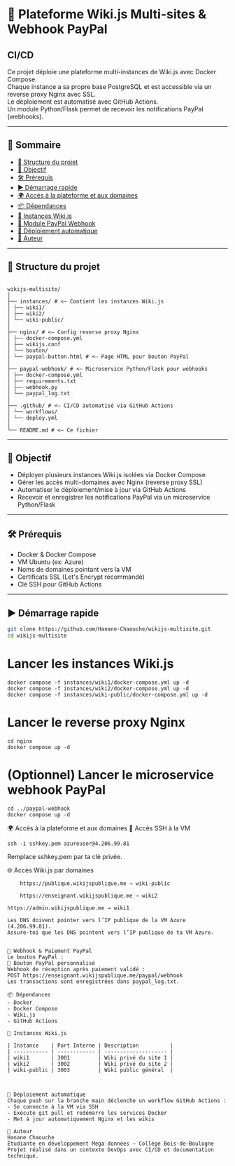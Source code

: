 # 🚀 Plateforme Wiki.js Multi-sites & Webhook PayPal

## CI/CD

Ce projet déploie une plateforme multi-instances de Wiki.js avec Docker Compose.  
Chaque instance a sa propre base PostgreSQL et est accessible via un reverse proxy Nginx avec SSL.  
Le déploiement est automatisé avec GitHub Actions.  
Un module Python/Flask permet de recevoir les notifications PayPal (webhooks).

---

## 📑 Sommaire

- [📁 Structure du projet](#structure-du-projet)
- [🚀 Objectif](#objectif)
- [🛠️ Prérequis](#prérequis)
- [▶️ Démarrage rapide](#démarrage-rapide)
- [🌍 Accès à la plateforme et aux domaines](#accès-à-la-plateforme-et-aux-domaines)
- [📦 Dépendances](#dépendances)
- [📘 Instances Wiki.js](#instances-wikijs)
- [💸 Module PayPal Webhook](#module-paypal-webhook)
- [🤖 Déploiement automatique](#déploiement-automatique)
- [👤 Auteur](#auteur)

---

## 📁 Structure du projet
```

wikijs-multisite/
│
├── instances/ # <– Contient les instances Wiki.js
│ ├── wiki1/
│ ├── wiki2/
│ └── wiki-public/
│
├── nginx/ # <– Config reverse proxy Nginx
│ ├── docker-compose.yml
│ ├── wikijs.conf
│ └── bouton/
│ └── paypal-button.html # <– Page HTML pour bouton PayPal
│
├── paypal-webhook/ # <– Microservice Python/Flask pour webhooks
│ ├── docker-compose.yml
│ ├── requirements.txt
│ ├── webhook.py
│ └── paypal_log.txt
│
├── .github/ # <– CI/CD automatisé via GitHub Actions
│ └── workflows/
│ └── deploy.yml
│
└── README.md # <– Ce fichier
```

---

## 🚀 Objectif

- Déployer plusieurs instances Wiki.js isolées via Docker Compose
- Gérer les accès multi-domaines avec Nginx (reverse proxy SSL)
- Automatiser le déploiement/mise à jour via GitHub Actions
- Recevoir et enregistrer les notifications PayPal via un microservice Python/Flask

---

## 🛠️ Prérequis

- Docker & Docker Compose  
- VM Ubuntu (ex: Azure)  
- Noms de domaines pointant vers la VM  
- Certificats SSL (Let's Encrypt recommandé)  
- Clé SSH pour GitHub Actions  

---

## ▶️ Démarrage rapide

```bash
git clone https://github.com/Hanane-Chaouche/wikijs-multisite.git
cd wikijs-multisite
````

# Lancer les instances Wiki.js
```
docker compose -f instances/wiki1/docker-compose.yml up -d
docker compose -f instances/wiki2/docker-compose.yml up -d
docker compose -f instances/wiki-public/docker-compose.yml up -d
```

# Lancer le reverse proxy Nginx
```
cd nginx
docker compose up -d
```

# (Optionnel) Lancer le microservice webhook PayPal
```
cd ../paypal-webhook
docker compose up -d
```

🌍 Accès à la plateforme et aux domaines
🔑 Accès SSH à la VM
```
ssh -i sshkey.pem azureuser@4.206.99.81
```

Remplace sshkey.pem par ta clé privée.

🌐 Accès Wiki.js par domaines
```
    https://publique.wikijspublique.me → wiki-public
```
````
    https://enseignant.wikijspublique.me → wiki2
````
    https://admin.wikijspublique.me → wiki1
````
Les DNS doivent pointer vers l’IP publique de la VM Azure (4.206.99.81).
Assure-toi que les DNS pointent vers l’IP publique de ta VM Azure.


💸 Webhook & Paiement PayPal
Le bouton PayPal :
🔗 Bouton PayPal personnalisé
Webhook de réception après paiement validé :
POST https://enseignant.wikijspublique.me/paypal/webhook
Les transactions sont enregistrées dans paypal_log.txt.

📦 Dépendances
- Docker
- Docker Compose
- Wiki.js
- GitHub Actions

📘 Instances Wiki.js

| Instance    | Port Interne | Description          |
| ----------- | ------------ | -------------------- |
| wiki1       | 3001         | Wiki privé du site 1 |
| wiki2       | 3002         | Wiki privé du site 2 |
| wiki-public | 3003         | Wiki public général  |



🤖 Déploiement automatique
Chaque push sur la branche main déclenche un workflow GitHub Actions :
- Se connecte à la VM via SSH
- Exécute git pull et redémarre les services Docker
- Met à jour automatiquement Nginx et les wikis

👤 Auteur
Hanane Chaouche
Étudiante en développement Mega données – Collège Bois-de-Boulogne
Projet réalisé dans un contexte DevOps avec CI/CD et documentation technique.
